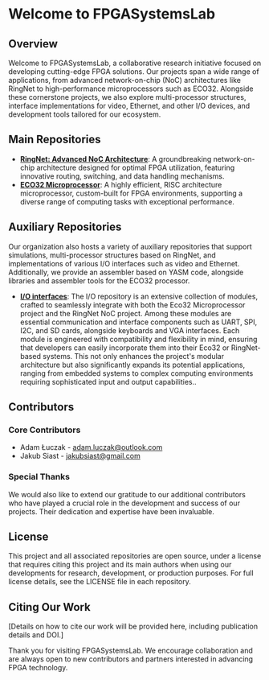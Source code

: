 # Welcome to FPGASystemsLab

## Overview

Welcome to FPGASystemsLab, a collaborative research initiative focused on developing cutting-edge FPGA solutions. Our projects span a wide range of applications, from advanced network-on-chip (NoC) architectures like RingNet to high-performance microprocessors such as ECO32. Alongside these cornerstone projects, we also explore multi-processor structures, interface implementations for video, Ethernet, and other I/O devices, and development tools tailored for our ecosystem.

## Main Repositories

- **[RingNet: Advanced NoC Architecture](https://github.com/FPGASystemsLab/src.rbus)**: A groundbreaking network-on-chip architecture designed for optimal FPGA utilization, featuring innovative routing, switching, and data handling mechanisms.
- **[ECO32 Microprocessor](https://github.com/FPGASystemsLab/src.eco32_core)**: A highly efficient, RISC architecture microprocessor, custom-built for FPGA environments, supporting a diverse range of computing tasks with exceptional performance.

## Auxiliary Repositories

Our organization also hosts a variety of auxiliary repositories that support simulations, multi-processor structures based on RingNet, and implementations of various I/O interfaces such as video and Ethernet. Additionally, we provide an assembler based on YASM code, alongside libraries and assembler tools for the ECO32 processor.
- **[I/O interfaces](https://github.com/FPGASystemsLab/src.dev)**: The I/O repository is an extensive collection of modules, crafted to seamlessly integrate with both the Eco32 Microprocessor project and the RingNet NoC project. Among these modules are essential communication and interface components such as UART, SPI, I2C, and SD cards, alongside keyboards and VGA interfaces. Each module is engineered with compatibility and flexibility in mind, ensuring that developers can easily incorporate them into their Eco32 or RingNet-based systems. This not only enhances the project's modular architecture but also significantly expands its potential applications, ranging from embedded systems to complex computing environments requiring sophisticated input and output capabilities..

## Contributors

### Core Contributors

- Adam Łuczak - [adam.luczak@outlook.com](mailto:adam.luczak@outlook.com)
- Jakub Siast - [jakubsiast@gmail.com](mailto:jakubsiast@gmail.com)

### Special Thanks

We would also like to extend our gratitude to our additional contributors who have played a crucial role in the development and success of our projects. Their dedication and expertise have been invaluable.

## License

This project and all associated repositories are open source, under a license that requires citing this project and its main authors when using our developments for research, development, or production purposes. For full license details, see the LICENSE file in each repository.

## Citing Our Work

[Details on how to cite our work will be provided here, including publication details and DOI.]

Thank you for visiting FPGASystemsLab. We encourage collaboration and are always open to new contributors and partners interested in advancing FPGA technology.
